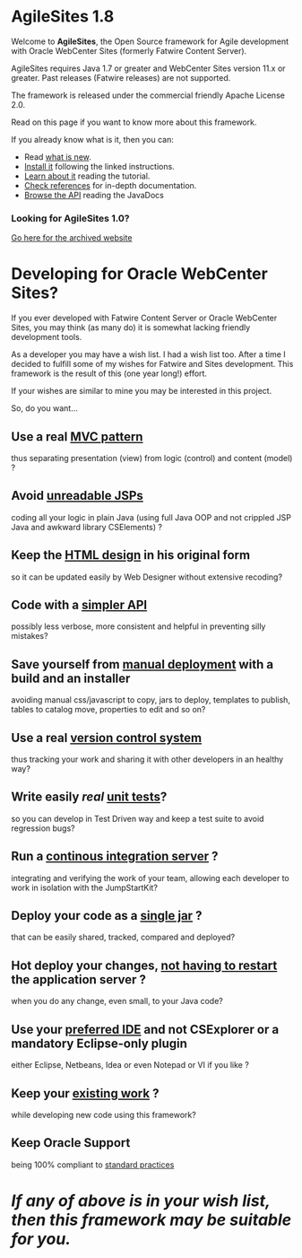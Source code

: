 #  AgileSites 1.8

Welcome to **AgileSites**, the Open Source framework for Agile development with Oracle WebCenter Sites (formerly Fatwire Content Server).

AgileSites requires Java 1.7 or greater and WebCenter Sites version 11.x or greater. 
Past releases (Fatwire releases) are not supported.
 
The framework is released under the commercial friendly Apache License 2.0.

Read on this page if you want to know more about this framework.

If you already know what is it, then you can:

- Read [what is new](http://www.agilesites.org/releases.html).
- [Install it](http://www.agilesites.org/install.html) following the linked instructions.
- [Learn about it](http://www.agilesites.org/tutorial.html) reading the tutorial.
- [Check references](http://www.agilesites.org/reference.html) for in-depth documentation.
- [Browse the API](http://www.agilesites.org/javadoc/) reading the JavaDocs

### Looking for AgileSites 1.0?
[Go here for the archived website](/1.0/)

# Developing for Oracle WebCenter Sites?

If you ever developed with Fatwire Content Server or Oracle WebCenter Sites, you may think (as many do) it is somewhat lacking friendly development tools.

As a developer you may have a wish list. I had a wish list too. After a time I decided to fulfill some of my wishes for Fatwire and Sites development. This framework is the result of this (one year long!) effort.

If your wishes are similar to mine you may be interested in this project. 

So, do you want...

## Use a __real__ [MVC pattern](http://www.agilesites.org/about.html#MVC)  

thus separating presentation (view) from logic (control) and content (model) ?

## Avoid [unreadable JSPs](http://www.agilesites.org/about.html#NoJSP) 

coding all your logic in plain Java (using full Java OOP and not crippled JSP Java and awkward library CSElements) ?

## Keep the [HTML design](http://www.agilesites.org/about.html#HTML) in his original form 

so it can be updated easily by Web Designer without extensive recoding?

## Code with a [simpler API](http://www.agilesites.org/about.html#API)

possibly less verbose, more consistent and helpful in preventing silly mistakes?

## Save yourself from [manual deployment](http://www.agilesites.org/about.html#Deploy) with a build and an installer

avoiding manual css/javascript to copy, jars to deploy, templates to publish, tables to catalog move, properties to edit and so on?

## Use a real [version control system](http://www.agilesites.org/about.html#VCS) 

thus tracking your work and sharing it with other developers in an healthy way?

## Write easily *real* [unit tests](http://www.agilesites.org/about.html#UnitTest)?

so you can develop in Test Driven way and keep a test suite to avoid regression bugs?

## Run a [continous integration server](http://www.agilesites.org/about.html#CI) ?

integrating and verifying the work of your team, allowing each developer to work in isolation with the JumpStartKit?

## Deploy your code as a [single jar](http://www.agilesites.org/about.html#Jar) ?

that can be easily shared, tracked, compared and deployed?

##  Hot deploy your changes, [not having to restart](http://www.agilesites.org/about.html#HotDeploy) the application server ?

when you do any change, even small, to your Java code?

## Use your [preferred IDE](http://www.agilesites.org/about.html#IDE) and not CSExplorer or a mandatory Eclipse-only plugin

either Eclipse, Netbeans, Idea or even Notepad or VI if you like ?

## Keep your [existing work](http://www.agilesites.org/about.html#Compatible) ?

while developing new code using this framework?

## Keep Oracle Support 

being 100% compliant to [standard practices](http://www.agilesites.org/about.html#Support) 

# *If any of above is in your wish list, then this framework may be suitable for you.*

